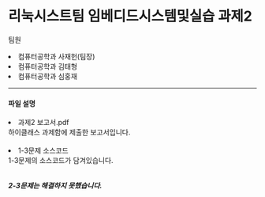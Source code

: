 # 리눅시스트팀 임베디드시스템및실습 과제2

팀원<br>
<li>컴퓨터공학과 사재헌(팀장)</li>
<li>컴퓨터공학과 김태형</li>
<li>컴퓨터공학과 심홍재</li>

<hr>

<h4>파일 설명</h4>
<li>과제2 보고서.pdf</li>
하이클래스 과제함에 제출한 보고서입니다. <br><br>

<li>1-3문제 소스코드</li>
1-3문제의 소스코드가 담겨있습니다.<br><br>

**_2-3문제는 해결하지 못했습니다._**
